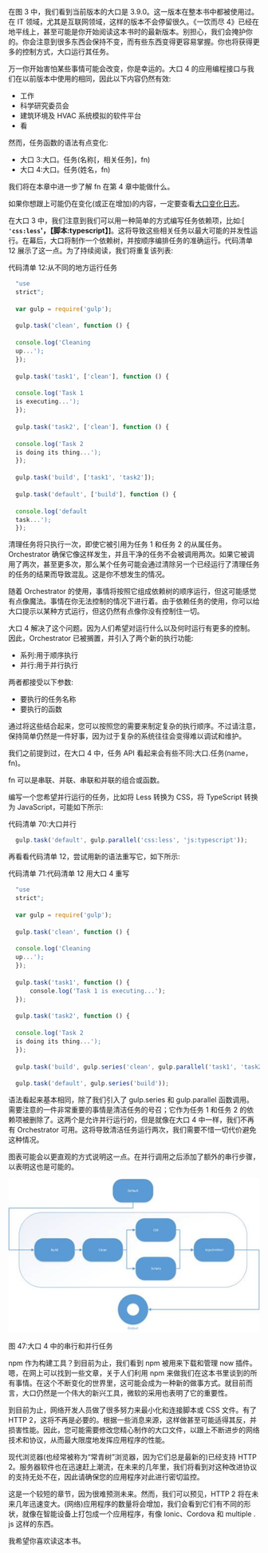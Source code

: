 在图 3 中，我们看到当前版本的大口是 3.9.0。这一版本在整本书中都被使用过。在 IT 领域，尤其是互联网领域，这样的版本不会停留很久。《一饮而尽 4》已经在地平线上，甚至可能是你开始阅读这本书时的最新版本。别担心，我们会掩护你的。你会注意到很多东西会保持不变，而有些东西变得更容易掌握。你也将获得更多的控制方式，大口运行其任务。

万一你开始害怕某些事情可能会改变，你是幸运的。大口 4 的应用编程接口与我们在以前版本中使用的相同，因此以下内容仍然有效:

*   工作
*   科学研究委员会
*   建筑环境及 HVAC 系统模拟的软件平台
*   看

然而，任务函数的语法有点变化:

*   大口 3:大口。任务(名称[，相关任务]，fn)
*   大口 4:大口。任务(姓名，fn)

我们将在本章中进一步了解 fn 在第 4 章中能做什么。

如果你想跟上可能仍在变化(或正在增加)的内容，一定要查看[大口变化日志](https://github.com/gulpjs/gulp/blob/4.0/CHANGELOG.md)。

在大口 3 中，我们注意到我们可以用一种简单的方式编写任务依赖项，比如:[ **`'css:less`'，【脚本:typescript】]**。这将导致这些相关任务以最大可能的并发性运行。在幕后，大口将制作一个依赖树，并按顺序编排任务的准确运行。代码清单 12 展示了这一点。为了持续阅读，我们将重复该列表:

代码清单 12:从不同的地方运行任务

```js
  "use
  strict";

  var gulp = require('gulp');

  gulp.task('clean', function () {

  console.log('Cleaning
  up...');
  });

  gulp.task('task1', ['clean'], function () {

  console.log('Task 1
  is executing...');
  });

  gulp.task('task2', ['clean'], function () {

  console.log('Task 2
  is doing its thing...');
  });

  gulp.task('build', ['task1', 'task2']);

  gulp.task('default', ['build'], function () {

  console.log('default
  task...');
  });

```

清理任务将只执行一次，即使它被引用为任务 1 和任务 2 的从属任务。Orchestrator 确保它像这样发生，并且干净的任务不会被调用两次。如果它被调用了两次，甚至更多次，那么某个任务可能会通过清除另一个已经运行了清理任务的任务的结果而导致混乱。这是你不想发生的情况。

随着 Orchestrator 的使用，事情将按照它组成依赖树的顺序运行，但这可能感觉有点像魔法。事情在你无法控制的情况下进行着。由于依赖任务的使用，你可以给大口提示以某种方式运行，但这仍然有点像你没有控制住一切。

大口 4 解决了这个问题。因为人们希望对运行什么以及何时运行有更多的控制。因此，Orchestrator 已被搁置，并引入了两个新的执行功能:

*   系列:用于顺序执行
*   并行:用于并行执行

两者都接受以下参数:

*   要执行的任务名称
*   要执行的函数

通过将这些结合起来，您可以按照您的需要来制定复杂的执行顺序。不过请注意，保持简单仍然是一件好事，因为过于复杂的系统往往会变得难以调试和维护。

我们之前提到过，在大口 4 中，任务 API 看起来会有些不同:大口.任务(name，fn)。

fn 可以是串联、并联、串联和并联的组合或函数。

编写一个您希望并行运行的任务，比如将 Less 转换为 CSS，将 TypeScript 转换为 JavaScript，可能如下所示:

代码清单 70:大口并行

```js
  gulp.task('default', gulp.parallel('css:less', 'js:typescript'));

```

再看看代码清单 12，尝试用新的语法重写它，如下所示:

代码清单 71:代码清单 12 用大口 4 重写

```js
  "use
  strict";

  var gulp = require('gulp');

  gulp.task('clean', function () {

  console.log('Cleaning
  up...');
  });

  gulp.task('task1', function () {
      console.log('Task 1 is executing...');
  });

  gulp.task('task2', function () {

  console.log('Task 2
  is doing its thing...');
  });

  gulp.task('build', gulp.series('clean', gulp.parallel('task1', 'task2')));

  gulp.task('default', gulp.series('build'));

```

语法看起来基本相同，除了我们引入了 gulp.series 和 gulp.parallel 函数调用。需要注意的一件非常重要的事情是清洁任务的号召；它作为任务 1 和任务 2 的依赖项被删除了。这两个是允许并行运行的，但是就像在大口 4 中一样，我们不再有 Orchestrator 可用。这将导致清洁任务运行两次，我们需要不惜一切代价避免这种情况。

图表可能会以更直观的方式说明这一点。在并行调用之后添加了额外的串行步骤，以表明这也是可能的。

![](img/00051.jpeg)

图 47:大口 4 中的串行和并行任务

npm 作为构建工具？到目前为止，我们看到 npm 被用来下载和管理 now 插件。嗯，在网上可以找到一些文章，关于人们利用 npm 来做我们在这本书里谈到的所有事情。在这个不断变化的世界里，这可能会成为一种新的做事方式。就目前而言，大口仍然是一个伟大的新兴工具，微软的采用也表明了它的重要性。

到目前为止，网络开发人员做了很多努力来最小化和连接脚本或 CSS 文件。有了 HTTP 2，这将不再是必要的。根据一些消息来源，这样做甚至可能适得其反，并损害性能。因此，您可能需要修改您精心制作的大口文件，以跟上不断进步的网络技术和协议，从而最大限度地发挥应用程序的性能。

现代浏览器(也经常被称为“常青树”浏览器，因为它们总是最新的)已经支持 HTTP 2。服务器软件也在迅速赶上潮流，在未来的几年里，我们将看到对这种改进协议的支持无处不在，因此请确保您的应用程序对此进行密切监控。

这是一个较短的章节，因为很难预测未来。然而，我们可以预见，HTTP 2 将在未来几年迅速变大。(网络)应用程序的数量将会增加，我们会看到它们有不同的形状，就像在智能设备上打包成一个应用程序，有像 Ionic、Cordova 和 multiple . js 这样的东西。

我希望你喜欢读这本书。